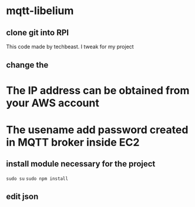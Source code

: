 # mqtt-libelium

## clone git into RPI
This code made by techbeast. I tweak for my project

## change the 
# The IP address can be obtained from your AWS account
# The usename add password created in MQTT broker inside EC2

## install module necessary for the project
`sudo su`
`sudo npm install`

## edit json
